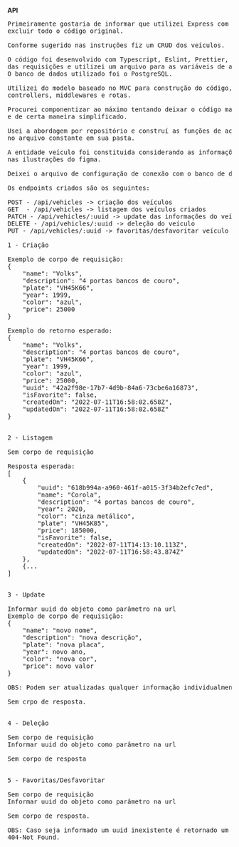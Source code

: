 **API**

<pre>
Primeiramente gostaria de informar que utilizei Express com TypeORM e tive que
excluir todo o código original.

Conforme sugerido nas instruções fiz um CRUD dos veículos.

O código foi desenvolvido com Typescript, Eslint, Prettier, yup para validação
das requisições e utilizei um arquivo para as variáveis de ambiente.
O banco de dados utilizado foi o PostgreSQL.

Utilizei do modelo baseado no MVC para construção do código, com entidades, 
controllers, middlewares e rotas.

Procurei componentizar ao máximo tentando deixar o código mais assertivo, limpo
e de certa maneira simplificado.

Usei a abordagem por repositório e construí as funções de acesso ao banco de dados
no arquivo constante em sua pasta.

A entidade veículo foi constituida considerando as informações sugeridas
nas ilustrações do figma.

Deixei o arquivo de configuração de conexão com o banco de dados dentro do src.

Os endpoints criados são os seguintes:

POST - /api/vehicles -> criação dos veículos
GET  - /api/vehicles -> listagem dos veículos criados
PATCH - /api/vehicles/:uuid -> update das informações do veículo
DELETE - /api/vehicles/:uuid -> deleção do veículo
PUT - /api/vehicles/:uuid -> favoritas/desfavoritar veículo

1 - Criação

Exemplo de corpo de requisição:
{
    "name": "Volks",
    "description": "4 portas bancos de couro",
    "plate": "VH45K66",
    "year": 1999,
    "color": "azul",
    "price": 25000
}

Exemplo do retorno esperado:
{
    "name": "Volks",
    "description": "4 portas bancos de couro",
    "plate": "VH45K66",
    "year": 1999,
    "color": "azul",
    "price": 25000,
    "uuid": "42a2f98e-17b7-4d9b-84a6-73cbe6a16873",
    "isFavorite": false,
    "createdOn": "2022-07-11T16:58:02.658Z",
    "updatedOn": "2022-07-11T16:58:02.658Z"
}


2 - Listagem

Sem corpo de requisição

Resposta esperada:
[
    {
        "uuid": "618b994a-a960-461f-a015-3f34b2efc7ed",
        "name": "Corola",
        "description": "4 portas bancos de couro",
        "year": 2020,
        "color": "cinza metálico",
        "plate": "VH45K85",
        "price": 185000,
        "isFavorite": false,
        "createdOn": "2022-07-11T14:13:10.113Z",
        "updatedOn": "2022-07-11T16:58:43.874Z"
    },
    {...
]


3 - Update

Informar uuid do objeto como parâmetro na url
Exemplo de corpo de requisição:
{
    "name": "novo nome",
    "description": "nova descrição",
    "plate": "nova placa",
    "year": novo ano,
    "color": "nova cor",
    "price": novo valor
}

OBS: Podem ser atualizadas qualquer informação individualmente se necessário.

Sem crpo de resposta.


4 - Deleção

Sem corpo de requisição
Informar uuid do objeto como parâmetro na url

Sem corpo de resposta


5 - Favoritas/Desfavoritar

Sem corpo de requisição
Informar uuid do objeto como parâmetro na url

Sem corpo de resposta.

OBS: Caso seja informado um uuid inexistente é retornado um erro
404-Not Found.

</pre>